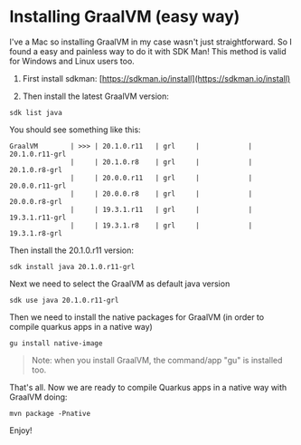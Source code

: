 # Installing GraalVM (easy way)

I've a Mac so installing GraalVM in my case wasn't just straightforward. So I found a easy and painless way to do it with SDK Man! 
This method is valid for Windows and Linux users too.



1. First install sdkman:
[https://sdkman.io/install](https://sdkman.io/install)

2. Then install the latest GraalVM version:

```
sdk list java
```

You should see something like this:
```
GraalVM        | >>> | 20.1.0.r11   | grl     |            | 20.1.0.r11-grl      
               |     | 20.1.0.r8    | grl     |            | 20.1.0.r8-grl       
               |     | 20.0.0.r11   | grl     |            | 20.0.0.r11-grl      
               |     | 20.0.0.r8    | grl     |            | 20.0.0.r8-grl       
               |     | 19.3.1.r11   | grl     |            | 19.3.1.r11-grl      
               |     | 19.3.1.r8    | grl     |            | 19.3.1.r8-grl
```

Then install the 20.1.0.r11 version:

```
sdk install java 20.1.0.r11-grl
```

Next we need to select the GraalVM as default java version

```
sdk use java 20.1.0.r11-grl
```

Then we need to install the native packages for GraalVM (in order to compile quarkus apps in a native way)

```
gu install native-image
```

> Note: when you install GraalVM, the command/app "gu" is installed too.



That's all. Now we are ready to compile Quarkus apps in a native way with GraalVM doing:

```
mvn package -Pnative
```


Enjoy!
